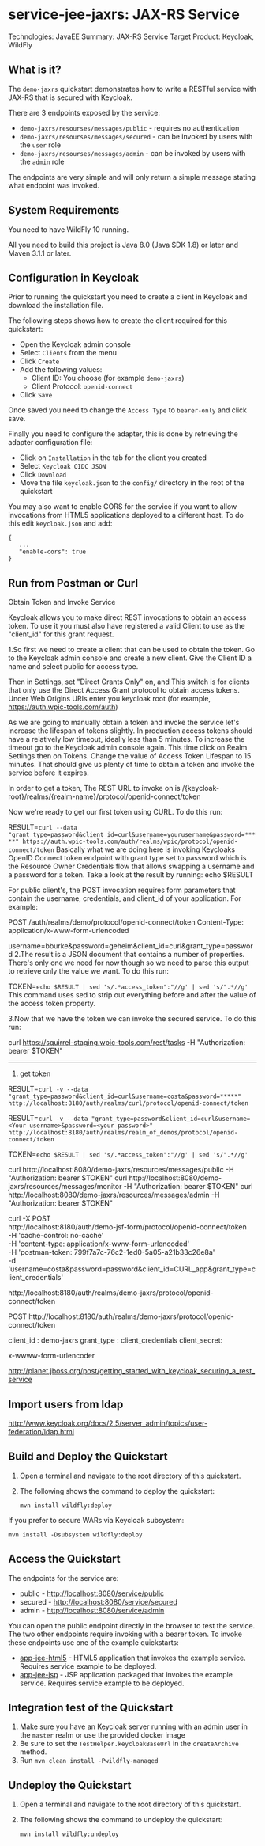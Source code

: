 service-jee-jaxrs: JAX-RS Service
===================================================

Technologies: JavaEE
Summary: JAX-RS Service
Target Product: Keycloak, WildFly


What is it?
-----------

The `demo-jaxrs` quickstart demonstrates how to write a RESTful service with JAX-RS that is secured with Keycloak.

There are 3 endpoints exposed by the service:

* `demo-jaxrs/resourses/messages/public` - requires no authentication
* `demo-jaxrs/resourses/messages/secured` - can be invoked by users with the `user` role
* `demo-jaxrs/resourses/messages/admin` - can be invoked by users with the `admin` role

The endpoints are very simple and will only return a simple message stating what endpoint was invoked.


System Requirements
-------------------

You need to have WildFly 10 running.

All you need to build this project is Java 8.0 (Java SDK 1.8) or later and Maven 3.1.1 or later.


Configuration in Keycloak
-----------------------

Prior to running the quickstart you need to create a client in Keycloak and download the installation file.

The following steps shows how to create the client required for this quickstart:

* Open the Keycloak admin console
* Select `Clients` from the menu
* Click `Create`
* Add the following values:
  * Client ID: You choose (for example `demo-jaxrs`)
  * Client Protocol: `openid-connect`
* Click `Save`

Once saved you need to change the `Access Type` to `bearer-only` and click save.

Finally you need to configure the adapter, this is done by retrieving the adapter configuration file:

* Click on `Installation` in the tab for the client you created
* Select `Keycloak OIDC JSON`
* Click `Download`
* Move the file `keycloak.json` to the `config/` directory in the root of the quickstart

You may also want to enable CORS for the service if you want to allow invocations from HTML5 applications deployed to a
different host. To do this edit `keycloak.json` and add:

````
{
   ...
   "enable-cors": true
}
````


Run from Postman or Curl
-------------------------------

Obtain Token and Invoke Service

Keycloak allows you to make direct REST invocations to obtain an access token. To use it you must also have registered a valid Client to use as the "client_id" for this grant request.

1.So first we need to create a client that can be used to obtain the token. Go to the Keycloak admin console and create a new client. Give the Client ID a name and select public for access type.

Then in Settings, set "Direct Grants Only" on, and This switch is for clients that only use the Direct Access Grant protocol to obtain access tokens. Under Web Origins URIs enter you keycloak root (for example, https://auth.wpic-tools.com/auth)

As we are going to manually obtain a token and invoke the service let's increase the lifespan of tokens slightly. In production access tokens should have a relatively low timeout, ideally less than 5 minutes. To increase the timeout go to the Keycloak admin console again. This time click on Realm Settings then on Tokens. Change the value of Access Token Lifespan to 15 minutes. That should give us plenty of time to obtain a token and invoke the service before it expires.

In order to get a token, The REST URL to invoke on is /{keycloak-root}/realms/{realm-name}/protocol/openid-connect/token

Now we're ready to get our first token using CURL. To do this run:

RESULT=`curl --data "grant_type=password&client_id=curl&username=yourusername&password=*****" https://auth.wpic-tools.com/auth/realms/wpic/protocol/openid-connect/token`
Basically what we are doing here is invoking Keycloaks OpenID Connect token endpoint with grant type set to password which is the Resource Owner Credentials flow that allows swapping a username and a password for a token. Take a look at the result by running: echo $RESULT

For public client's, the POST invocation requires form parameters that contain the username, credentials, and client_id of your application. For example:

POST /auth/realms/demo/protocol/openid-connect/token
Content-Type: application/x-www-form-urlencoded

username=bburke&password=geheim&client_id=curl&grant_type=password
2.The result is a JSON document that contains a number of properties. There's only one we need for now though so we need to parse this output to retrieve only the value we want. To do this run:

TOKEN=`echo $RESULT | sed 's/.*access_token":"//g' | sed 's/".*//g'`
This command uses sed to strip out everything before and after the value of the access token property.

3.Now that we have the token we can invoke the secured service. To do this run:

curl https://squirrel-staging.wpic-tools.com/rest/tasks -H "Authorization: bearer $TOKEN"

----
1. get token

RESULT=`curl -v --data "grant_type=password&client_id=curl&username=costa&password=*****" http://localhost:8180/auth/realms/curl/protocol/openid-connect/token`


RESULT=`curl -v --data "grant_type=password&client_id=curl&username=<Your username>&password=<your password>" http://localhost:8180/auth/realms/realm_of_demos/protocol/openid-connect/token`

TOKEN=`echo $RESULT | sed 's/.*access_token":"//g' | sed 's/".*//g'`


curl http://localhost:8080/demo-jaxrs/resources/messages/public -H "Authorization: bearer $TOKEN"
curl http://localhost:8080/demo-jaxrs/resources/messages/monitor -H "Authorization: bearer $TOKEN"
curl http://localhost:8080/demo-jaxrs/resources/messages/admin -H "Authorization: bearer $TOKEN"






curl -X POST \
  http://localhost:8180/auth/demo-jsf-form/protocol/openid-connect/token \
  -H 'cache-control: no-cache' \
  -H 'content-type: application/x-www-form-urlencoded' \
  -H 'postman-token: 799f7a7c-76c2-1ed0-5a05-a21b33c26e8a' \
  -d 'username=costa&password=password&client_id=CURL_app&grant_type=client_credentials'
  
  
http://localhost:8180/auth/realms/demo-jaxrs/protocol/openid-connect/token


POST http://localhost:8180/auth/realms/demo-jaxrs/protocol/openid-connect/token

client_id : demo-jaxrs
grant_type : client_credentials
client_secret: 

x-wwww-form-urlencoder

http://planet.jboss.org/post/getting_started_with_keycloak_securing_a_rest_service

Import users from ldap
-----
http://www.keycloak.org/docs/2.5/server_admin/topics/user-federation/ldap.html

Build and Deploy the Quickstart
-------------------------------

1. Open a terminal and navigate to the root directory of this quickstart.

2. The following shows the command to deploy the quickstart:

   ````
   mvn install wildfly:deploy
   ````

If you prefer to secure WARs via Keycloak subsystem:

   ````
   mvn install -Dsubsystem wildfly:deploy
   ````

Access the Quickstart
---------------------

The endpoints for the service are:

* public - <http://localhost:8080/service/public>
* secured - <http://localhost:8080/service/secured>
* admin - <http://localhost:8080/service/admin>

You can open the public endpoint directly in the browser to test the service. The two other endpoints require
invoking with a bearer token. To invoke these endpoints use one of the example quickstarts:

* [app-jee-html5](../app-jee-html5/README.md) - HTML5 application that invokes the example service. Requires service example to be deployed.
* [app-jee-jsp](../app-jee-jsp/README.md) - JSP application packaged that invokes the example service. Requires service example to be deployed.

Integration test of the Quickstart
----------------------------------

1. Make sure you have an Keycloak server running with an admin user in the `master` realm or use the provided docker image
2. Be sure to set the `TestHelper.keycloakBaseUrl` in the `createArchive` method.
3. Run `mvn clean install -Pwildfly-managed`


Undeploy the Quickstart
-----------------------

1. Open a terminal and navigate to the root directory of this quickstart.

2. The following shows the command to undeploy the quickstart:

   ````
   mvn install wildfly:undeploy
   ````

